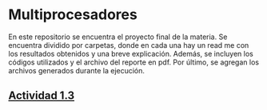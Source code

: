 # Multiprocesadores

En este repositorio se encuentra el proyecto final de la materia. Se encuentra dividido por carpetas, donde en cada una hay un read me con los resultados obtenidos y una breve explicación. Además, se incluyen los códigos utilizados y el archivo del reporte en pdf. Por último, se agregan los archivos generados durante la ejecución. 

## [Actividad 1.3](https://github.com/LuisAlfPerez/Multiprocesadores/blob/main/Actividad%201.3)
